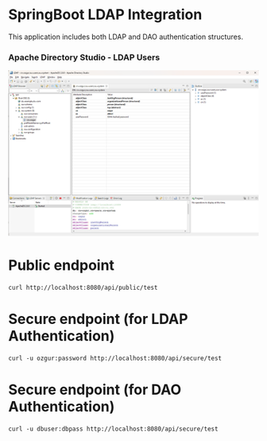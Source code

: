 # SpringBoot LDAP Integration
This application includes both LDAP and DAO authentication structures.

### Apache Directory Studio - LDAP Users ###
<img src="https://github.com/OzgurAkinci/spring-boot-ldap-integration/blob/master/ldap-1.png" alt="ldap-users">

# Public endpoint
```
curl http://localhost:8080/api/public/test
```

# Secure endpoint (for LDAP Authentication)
```
curl -u ozgur:password http://localhost:8080/api/secure/test
```

# Secure endpoint (for DAO Authentication)
```
curl -u dbuser:dbpass http://localhost:8080/api/secure/test
```